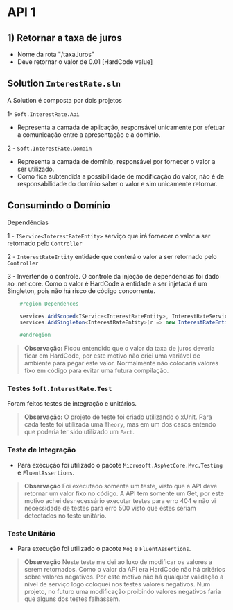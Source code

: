 
# API 1

## 1) Retornar a taxa de juros

* Nome da rota "/taxaJuros"
* Deve retornar o valor de 0.01 [HardCode value]

## Solution `InterestRate.sln`

A Solution é composta por dois projetos

1- `Soft.InterestRate.Api`
- Representa a camada de aplicação, responsável unicamente por efetuar a comunicação entre a apresentação e a domínio.

2 - `Soft.InterestRate.Domain`
- Representa a camada de domínio, responsável por fornecer o valor a ser utilizado.
- Como fica subtendida a possibilidade de modificação do valor, não é de responsabilidade do domínio saber o valor e sim unicamente retornar.

## Consumindo o Domínio

Dependências

1 - `IService<InterestRateEntity>` serviço que irá fornecer o valor a ser retornado pelo `Controller`

2 - `InterestRateEntity` entidade que conterá o valor a ser retornado pelo `Controller`

3 - Invertendo o controle. O controle da injeção de dependencias foi dado ao .net core. Como o valor é HardCode a entidade a ser injetada é um Singleton, pois não há risco de código concorrente.

```csharp
	#region Dependences

	services.AddScoped<IService<InterestRateEntity>, InterestRateService>();
	services.AddSingleton<InterestRateEntity>(r => new InterestRateEntity() { Value = 0.01M });

	#endregion
```

> **Observação:** Ficou entendido que o valor da taxa de juros deveria ficar em HardCode, por este motivo não criei uma variável de ambiente para pegar este valor. Normalmente não colocaria valores fixo em código para evitar uma futura compilação.


### Testes `Soft.InterestRate.Test`

Foram feitos testes de integração e unitários.

> **Observação:** O projeto de teste foi criado utilizando o xUnit. Para cada teste foi utilizada uma `Theory`, mas em um dos casos entendo que poderia ter sido utilizado um `Fact`.

### Teste de Integração

- Para execução foi utilizado o pacote `Microsoft.AspNetCore.Mvc.Testing` e `FluentAssertions`.

> **Observação** Foi executado somente um teste, visto que a API deve retornar um valor fixo no código. A API tem somente um Get, por este motivo achei desnecessário executar testes para erro 404 e não vi necessidade de testes para erro 500 visto que estes seriam detectados no teste unitário.

### Teste Unitário
- Para execução foi utilizado o pacote `Moq` e `FluentAssertions`.

> **Observação** Neste teste me dei ao luxo de modificar os valores a serem retornados. Como o valor da API era HardCode não há critérios sobre valores negativos. Por este motivo não há qualquer validação a nível de serviço logo coloquei nos testes valores negativos.
Num projeto, no futuro uma modificação proibindo valores negativos faria que alguns dos testes falhassem.


